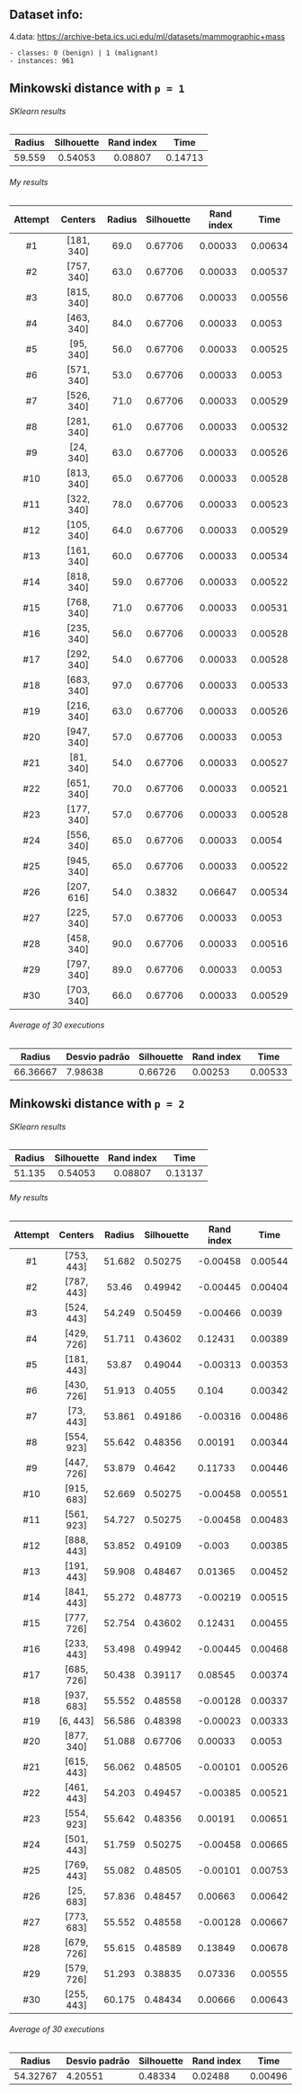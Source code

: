 ## Dataset info:

4.data: https://archive-beta.ics.uci.edu/ml/datasets/mammographic+mass

    - classes: 0 (benign) | 1 (malignant)
    - instances: 961

## Minkowski distance with `p = 1`

###### SKlearn results

| Radius | Silhouette | Rand index | Time    |
| :----: | :--------: | :--------: | ------- |
| 59.559 |  0.54053   |  0.08807   | 0.14713 |

###### My results

| Attempt |  Centers   | Radius | Silhouette | Rand index | Time    |
| :-----: | :--------: | :----: | ---------- | ---------- | ------- |
|   #1    | [181, 340] |  69.0  | 0.67706    | 0.00033    | 0.00634 |
|   #2    | [757, 340] |  63.0  | 0.67706    | 0.00033    | 0.00537 |
|   #3    | [815, 340] |  80.0  | 0.67706    | 0.00033    | 0.00556 |
|   #4    | [463, 340] |  84.0  | 0.67706    | 0.00033    | 0.0053  |
|   #5    | [95, 340]  |  56.0  | 0.67706    | 0.00033    | 0.00525 |
|   #6    | [571, 340] |  53.0  | 0.67706    | 0.00033    | 0.0053  |
|   #7    | [526, 340] |  71.0  | 0.67706    | 0.00033    | 0.00529 |
|   #8    | [281, 340] |  61.0  | 0.67706    | 0.00033    | 0.00532 |
|   #9    | [24, 340]  |  63.0  | 0.67706    | 0.00033    | 0.00526 |
|   #10   | [813, 340] |  65.0  | 0.67706    | 0.00033    | 0.00528 |
|   #11   | [322, 340] |  78.0  | 0.67706    | 0.00033    | 0.00523 |
|   #12   | [105, 340] |  64.0  | 0.67706    | 0.00033    | 0.00529 |
|   #13   | [161, 340] |  60.0  | 0.67706    | 0.00033    | 0.00534 |
|   #14   | [818, 340] |  59.0  | 0.67706    | 0.00033    | 0.00522 |
|   #15   | [768, 340] |  71.0  | 0.67706    | 0.00033    | 0.00531 |
|   #16   | [235, 340] |  56.0  | 0.67706    | 0.00033    | 0.00528 |
|   #17   | [292, 340] |  54.0  | 0.67706    | 0.00033    | 0.00528 |
|   #18   | [683, 340] |  97.0  | 0.67706    | 0.00033    | 0.00533 |
|   #19   | [216, 340] |  63.0  | 0.67706    | 0.00033    | 0.00526 |
|   #20   | [947, 340] |  57.0  | 0.67706    | 0.00033    | 0.0053  |
|   #21   | [81, 340]  |  54.0  | 0.67706    | 0.00033    | 0.00527 |
|   #22   | [651, 340] |  70.0  | 0.67706    | 0.00033    | 0.00521 |
|   #23   | [177, 340] |  57.0  | 0.67706    | 0.00033    | 0.00528 |
|   #24   | [556, 340] |  65.0  | 0.67706    | 0.00033    | 0.0054  |
|   #25   | [945, 340] |  65.0  | 0.67706    | 0.00033    | 0.00522 |
|   #26   | [207, 616] |  54.0  | 0.3832     | 0.06647    | 0.00534 |
|   #27   | [225, 340] |  57.0  | 0.67706    | 0.00033    | 0.0053  |
|   #28   | [458, 340] |  90.0  | 0.67706    | 0.00033    | 0.00516 |
|   #29   | [797, 340] |  89.0  | 0.67706    | 0.00033    | 0.0053  |
|   #30   | [703, 340] |  66.0  | 0.67706    | 0.00033    | 0.00529 |

###### Average of 30 executions

|  Radius  | Desvio padrão | Silhouette | Rand index | Time    |
| :------: | ------------- | ---------- | ---------- | ------- |
| 66.36667 | 7.98638       | 0.66726    | 0.00253    | 0.00533 |

## Minkowski distance with `p = 2`

###### SKlearn results

| Radius | Silhouette | Rand index | Time    |
| :----: | :--------: | :--------: | ------- |
| 51.135 |  0.54053   |  0.08807   | 0.13137 |

###### My results

| Attempt |  Centers   | Radius | Silhouette | Rand index | Time    |
| :-----: | :--------: | :----: | ---------- | ---------- | ------- |
|   #1    | [753, 443] | 51.682 | 0.50275    | -0.00458   | 0.00544 |
|   #2    | [787, 443] | 53.46  | 0.49942    | -0.00445   | 0.00404 |
|   #3    | [524, 443] | 54.249 | 0.50459    | -0.00466   | 0.0039  |
|   #4    | [429, 726] | 51.711 | 0.43602    | 0.12431    | 0.00389 |
|   #5    | [181, 443] | 53.87  | 0.49044    | -0.00313   | 0.00353 |
|   #6    | [430, 726] | 51.913 | 0.4055     | 0.104      | 0.00342 |
|   #7    | [73, 443]  | 53.861 | 0.49186    | -0.00316   | 0.00486 |
|   #8    | [554, 923] | 55.642 | 0.48356    | 0.00191    | 0.00344 |
|   #9    | [447, 726] | 53.879 | 0.4642     | 0.11733    | 0.00446 |
|   #10   | [915, 683] | 52.669 | 0.50275    | -0.00458   | 0.00551 |
|   #11   | [561, 923] | 54.727 | 0.50275    | -0.00458   | 0.00483 |
|   #12   | [888, 443] | 53.852 | 0.49109    | -0.003     | 0.00385 |
|   #13   | [191, 443] | 59.908 | 0.48467    | 0.01365    | 0.00452 |
|   #14   | [841, 443] | 55.272 | 0.48773    | -0.00219   | 0.00515 |
|   #15   | [777, 726] | 52.754 | 0.43602    | 0.12431    | 0.00455 |
|   #16   | [233, 443] | 53.498 | 0.49942    | -0.00445   | 0.00468 |
|   #17   | [685, 726] | 50.438 | 0.39117    | 0.08545    | 0.00374 |
|   #18   | [937, 683] | 55.552 | 0.48558    | -0.00128   | 0.00337 |
|   #19   |  [6, 443]  | 56.586 | 0.48398    | -0.00023   | 0.00333 |
|   #20   | [877, 340] | 51.088 | 0.67706    | 0.00033    | 0.0053  |
|   #21   | [615, 443] | 56.062 | 0.48505    | -0.00101   | 0.00526 |
|   #22   | [461, 443] | 54.203 | 0.49457    | -0.00385   | 0.00521 |
|   #23   | [554, 923] | 55.642 | 0.48356    | 0.00191    | 0.00651 |
|   #24   | [501, 443] | 51.759 | 0.50275    | -0.00458   | 0.00665 |
|   #25   | [769, 443] | 55.082 | 0.48505    | -0.00101   | 0.00753 |
|   #26   | [25, 683]  | 57.836 | 0.48457    | 0.00663    | 0.00642 |
|   #27   | [773, 683] | 55.552 | 0.48558    | -0.00128   | 0.00667 |
|   #28   | [679, 726] | 55.615 | 0.48589    | 0.13849    | 0.00678 |
|   #29   | [579, 726] | 51.293 | 0.38835    | 0.07336    | 0.00555 |
|   #30   | [255, 443] | 60.175 | 0.48434    | 0.00666    | 0.00643 |

###### Average of 30 executions

|  Radius  | Desvio padrão | Silhouette | Rand index | Time    |
| :------: | ------------- | ---------- | ---------- | ------- |
| 54.32767 | 4.20551       | 0.48334    | 0.02488    | 0.00496 |
